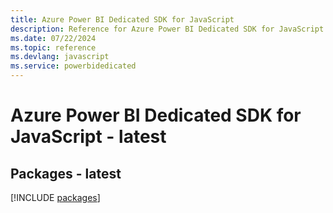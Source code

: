 ```yaml
---
title: Azure Power BI Dedicated SDK for JavaScript
description: Reference for Azure Power BI Dedicated SDK for JavaScript
ms.date: 07/22/2024
ms.topic: reference
ms.devlang: javascript
ms.service: powerbidedicated
---
```

# Azure Power BI Dedicated SDK for JavaScript - latest
## Packages - latest
[!INCLUDE [packages](power-bi-dedicated-index.md)]
